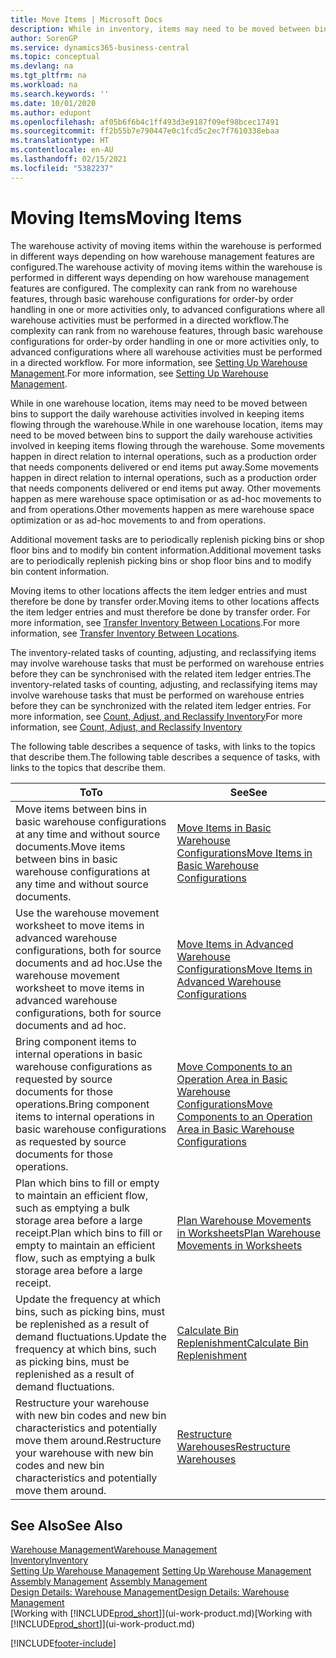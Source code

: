 ```yaml
---
title: Move Items | Microsoft Docs
description: While in inventory, items may need to be moved between bins to support the daily warehouse activities involved in keeping items flowing through the warehouse. Some movements happen in direct relation to internal operations, such as a production order that needs components delivered or end items put away. Other movements happen as mere warehouse space optimisation or as ad-hoc movements to and from operations.
author: SorenGP
ms.service: dynamics365-business-central
ms.topic: conceptual
ms.devlang: na
ms.tgt_pltfrm: na
ms.workload: na
ms.search.keywords: ''
ms.date: 10/01/2020
ms.author: edupont
ms.openlocfilehash: af05b6f6b4c1ff493d3e9187f09ef98bcec17491
ms.sourcegitcommit: ff2b55b7e790447e0c1fcd5c2ec7f7610338ebaa
ms.translationtype: HT
ms.contentlocale: en-AU
ms.lasthandoff: 02/15/2021
ms.locfileid: "5382237"
---
```

# <a name="moving-items"></a><span data-ttu-id="ff852-105">Moving Items</span><span class="sxs-lookup"><span data-stu-id="ff852-105">Moving Items</span></span>
<span data-ttu-id="ff852-106">The warehouse activity of moving items within the warehouse is performed in different ways depending on how warehouse management features are configured.</span><span class="sxs-lookup"><span data-stu-id="ff852-106">The warehouse activity of moving items within the warehouse is performed in different ways depending on how warehouse management features are configured.</span></span> <span data-ttu-id="ff852-107">The complexity can rank from no warehouse features, through basic warehouse configurations for order-by order handling in one or more activities only, to advanced configurations where all warehouse activities must be performed in a directed workflow.</span><span class="sxs-lookup"><span data-stu-id="ff852-107">The complexity can rank from no warehouse features, through basic warehouse configurations for order-by order handling in one or more activities only, to advanced configurations where all warehouse activities must be performed in a directed workflow.</span></span> <span data-ttu-id="ff852-108">For more information, see [Setting Up Warehouse Management](warehouse-setup-warehouse.md).</span><span class="sxs-lookup"><span data-stu-id="ff852-108">For more information, see [Setting Up Warehouse Management](warehouse-setup-warehouse.md).</span></span>

<span data-ttu-id="ff852-109">While in one warehouse location, items may need to be moved between bins to support the daily warehouse activities involved in keeping items flowing through the warehouse.</span><span class="sxs-lookup"><span data-stu-id="ff852-109">While in one warehouse location, items may need to be moved between bins to support the daily warehouse activities involved in keeping items flowing through the warehouse.</span></span> <span data-ttu-id="ff852-110">Some movements happen in direct relation to internal operations, such as a production order that needs components delivered or end items put away.</span><span class="sxs-lookup"><span data-stu-id="ff852-110">Some movements happen in direct relation to internal operations, such as a production order that needs components delivered or end items put away.</span></span> <span data-ttu-id="ff852-111">Other movements happen as mere warehouse space optimisation or as ad-hoc movements to and from operations.</span><span class="sxs-lookup"><span data-stu-id="ff852-111">Other movements happen as mere warehouse space optimization or as ad-hoc movements to and from operations.</span></span>

<span data-ttu-id="ff852-112">Additional movement tasks are to periodically replenish picking bins or shop floor bins and to modify bin content information.</span><span class="sxs-lookup"><span data-stu-id="ff852-112">Additional movement tasks are to periodically replenish picking bins or shop floor bins and to modify bin content information.</span></span>

<span data-ttu-id="ff852-113">Moving items to other locations affects the item ledger entries and must therefore be done by transfer order.</span><span class="sxs-lookup"><span data-stu-id="ff852-113">Moving items to other locations affects the item ledger entries and must therefore be done by transfer order.</span></span> <span data-ttu-id="ff852-114">For more information, see [Transfer Inventory Between Locations](inventory-how-transfer-between-locations.md).</span><span class="sxs-lookup"><span data-stu-id="ff852-114">For more information, see [Transfer Inventory Between Locations](inventory-how-transfer-between-locations.md).</span></span>  

<span data-ttu-id="ff852-115">The inventory-related tasks of counting, adjusting, and reclassifying items may involve warehouse tasks that must be performed on warehouse entries before they can be synchronised with the related item ledger entries.</span><span class="sxs-lookup"><span data-stu-id="ff852-115">The inventory-related tasks of counting, adjusting, and reclassifying items may involve warehouse tasks that must be performed on warehouse entries before they can be synchronized with the related item ledger entries.</span></span> <span data-ttu-id="ff852-116">For more information, see [Count, Adjust, and Reclassify Inventory](inventory-how-count-adjust-reclassify.md)</span><span class="sxs-lookup"><span data-stu-id="ff852-116">For more information, see [Count, Adjust, and Reclassify Inventory](inventory-how-count-adjust-reclassify.md)</span></span>  

 <span data-ttu-id="ff852-117">The following table describes a sequence of tasks, with links to the topics that describe them.</span><span class="sxs-lookup"><span data-stu-id="ff852-117">The following table describes a sequence of tasks, with links to the topics that describe them.</span></span>   

|<span data-ttu-id="ff852-118">**To**</span><span class="sxs-lookup"><span data-stu-id="ff852-118">**To**</span></span>|<span data-ttu-id="ff852-119">**See**</span><span class="sxs-lookup"><span data-stu-id="ff852-119">**See**</span></span>|  
|------------|-------------|  
|<span data-ttu-id="ff852-120">Move items between bins in basic warehouse configurations at any time and without source documents.</span><span class="sxs-lookup"><span data-stu-id="ff852-120">Move items between bins in basic warehouse configurations at any time and without source documents.</span></span>|[<span data-ttu-id="ff852-121">Move Items in Basic Warehouse Configurations</span><span class="sxs-lookup"><span data-stu-id="ff852-121">Move Items in Basic Warehouse Configurations</span></span>](warehouse-how-to-move-items-ad-hoc-in-basic-warehousing.md)|
|<span data-ttu-id="ff852-122">Use the warehouse movement worksheet to move items in advanced warehouse configurations, both for source documents and ad hoc.</span><span class="sxs-lookup"><span data-stu-id="ff852-122">Use the warehouse movement worksheet to move items in advanced warehouse configurations, both for source documents and ad hoc.</span></span>|[<span data-ttu-id="ff852-123">Move Items in Advanced Warehouse Configurations</span><span class="sxs-lookup"><span data-stu-id="ff852-123">Move Items in Advanced Warehouse Configurations</span></span>](warehouse-how-to-move-items-in-advanced-warehousing.md)|  
|<span data-ttu-id="ff852-124">Bring component items to internal operations in basic warehouse configurations as requested by source documents for those operations.</span><span class="sxs-lookup"><span data-stu-id="ff852-124">Bring component items to internal operations in basic warehouse configurations as requested by source documents for those operations.</span></span>|[<span data-ttu-id="ff852-125">Move Components to an Operation Area in Basic Warehouse Configurations</span><span class="sxs-lookup"><span data-stu-id="ff852-125">Move Components to an Operation Area in Basic Warehouse Configurations</span></span>](warehouse-how-to-move-components-to-an-operation-area-in-basic-warehousing.md)|
|<span data-ttu-id="ff852-126">Plan which bins to fill or empty to maintain an efficient flow, such as emptying a bulk storage area before a large receipt.</span><span class="sxs-lookup"><span data-stu-id="ff852-126">Plan which bins to fill or empty to maintain an efficient flow, such as emptying a bulk storage area before a large receipt.</span></span>|[<span data-ttu-id="ff852-127">Plan Warehouse Movements in Worksheets</span><span class="sxs-lookup"><span data-stu-id="ff852-127">Plan Warehouse Movements in Worksheets</span></span>](warehouse-how-to-plan-warehouse-movements-in-worksheets.md)|
|<span data-ttu-id="ff852-128">Update the frequency at which bins, such as picking bins, must be replenished as a result of demand fluctuations.</span><span class="sxs-lookup"><span data-stu-id="ff852-128">Update the frequency at which bins, such as picking bins, must be replenished as a result of demand fluctuations.</span></span>|[<span data-ttu-id="ff852-129">Calculate Bin Replenishment</span><span class="sxs-lookup"><span data-stu-id="ff852-129">Calculate Bin Replenishment</span></span>](warehouse-how-to-calculate-bin-replenishment.md)|
|<span data-ttu-id="ff852-130">Restructure your warehouse with new bin codes and new bin characteristics and potentially move them around.</span><span class="sxs-lookup"><span data-stu-id="ff852-130">Restructure your warehouse with new bin codes and new bin characteristics and potentially move them around.</span></span>|[<span data-ttu-id="ff852-131">Restructure Warehouses</span><span class="sxs-lookup"><span data-stu-id="ff852-131">Restructure Warehouses</span></span>](warehouse-how-to-restructure-warehouses.md)|  

## <a name="see-also"></a><span data-ttu-id="ff852-132">See Also</span><span class="sxs-lookup"><span data-stu-id="ff852-132">See Also</span></span>  
[<span data-ttu-id="ff852-133">Warehouse Management</span><span class="sxs-lookup"><span data-stu-id="ff852-133">Warehouse Management</span></span>](warehouse-manage-warehouse.md)  
[<span data-ttu-id="ff852-134">Inventory</span><span class="sxs-lookup"><span data-stu-id="ff852-134">Inventory</span></span>](inventory-manage-inventory.md)  
<span data-ttu-id="ff852-135">[Setting Up Warehouse Management](warehouse-setup-warehouse.md)   </span><span class="sxs-lookup"><span data-stu-id="ff852-135">[Setting Up Warehouse Management](warehouse-setup-warehouse.md)   </span></span>  
<span data-ttu-id="ff852-136">[Assembly Management](assembly-assemble-items.md)  </span><span class="sxs-lookup"><span data-stu-id="ff852-136">[Assembly Management](assembly-assemble-items.md)  </span></span>  
[<span data-ttu-id="ff852-137">Design Details: Warehouse Management</span><span class="sxs-lookup"><span data-stu-id="ff852-137">Design Details: Warehouse Management</span></span>](design-details-warehouse-management.md)  
<span data-ttu-id="ff852-138">[Working with [!INCLUDE[prod_short](includes/prod_short.md)]](ui-work-product.md)</span><span class="sxs-lookup"><span data-stu-id="ff852-138">[Working with [!INCLUDE[prod_short](includes/prod_short.md)]](ui-work-product.md)</span></span>


[!INCLUDE[footer-include](includes/footer-banner.md)]